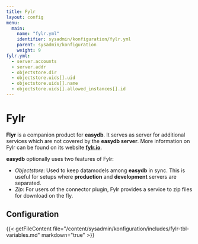 ```yaml
---
title: Fylr
layout: config
menu:
  main:
    name: "fylr.yml"
    identifier: sysadmin/konfiguration/fylr.yml
    parent: sysadmin/konfiguration
    weight: 9
fylr.yml:
  - server.accounts
  - server.addr
  - objectstore.dir
  - objectstore.uids[].uid
  - objectstore.uids[].name
  - objectstore.uids[].allowed_instances[].id
---
```


# Fylr

**Flyr** is a companion product for **easydb**. It serves as server for additional services which are not covered by the **easydb server**. More information on Fylr can be found on its website [**fylr.io**](https//fylr.io).

**easydb** optionally uses two features of Fylr:

* *Objectstore*: Used to keep datamodels among **easydb** in sync. This is useful for setups where **production** and **development** servers are separated.
* *Zip*: For users of the connector plugin, Fylr provides a service to zip files for download on the fly.

## Configuration

{{< getFileContent file="/content/sysadmin/konfiguration/includes/fylr-tbl-variables.md" markdown="true" >}}

